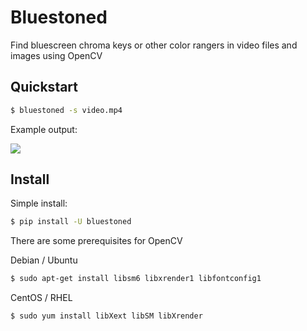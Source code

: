 # Bluestoned

Find bluescreen chroma keys or other color rangers in video files and images using OpenCV

## Quickstart

```sh
$ bluestoned -s video.mp4
```

Example output:

![](https://i.imgur.com/ixGO5Z2.png)

## Install

Simple install:

```sh
$ pip install -U bluestoned
```

There are some prerequisites for OpenCV

Debian / Ubuntu

```sh
$ sudo apt-get install libsm6 libxrender1 libfontconfig1
```

CentOS / RHEL

```sh
$ sudo yum install libXext libSM libXrender
```